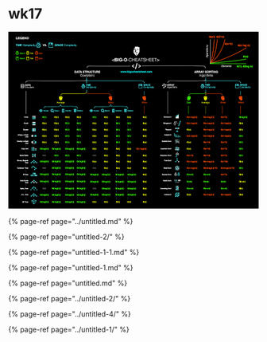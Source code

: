 # wk17

![](../../.gitbook/assets/image%20%282%29.png)

{% page-ref page="../untitled.md" %}



{% page-ref page="untitled-2/" %}

{% page-ref page="untitled-1-1.md" %}



{% page-ref page="untitled-1.md" %}

{% page-ref page="untitled.md" %}





{% page-ref page="../untitled-2/" %}



{% page-ref page="../untitled-4/" %}

{% page-ref page="../untitled-1/" %}





